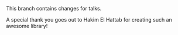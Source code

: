 This branch contains changes for talks.

A special thank you goes out to Hakim El Hattab for creating such an awesome library!